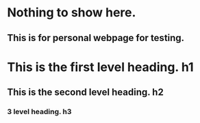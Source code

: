 # Nothing to show here.
## This is for personal webpage for testing.

# This is the first level heading. h1

## This is the second level heading. h2

### 3 level heading. h3